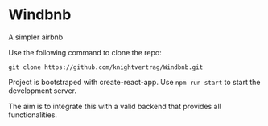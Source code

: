 # Windbnb

A simpler airbnb

Use the following command to clone the repo:

```
git clone https://github.com/knightvertrag/Windbnb.git
```

Project is bootstraped with create-react-app.
Use `npm run start` to start the development server.

The aim is to integrate this with a valid backend that provides all functionalities.
